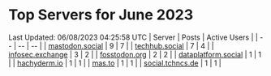 # Top Servers for June 2023
Last Updated: 06/08/2023 04:25:58 UTC
| Server | Posts | Active Users |
| -- | -- | -- |
| [mastodon.social](https://mastodon.social/tags/PowerShell) | 9 | 7 |
| [techhub.social](https://techhub.social/tags/PowerShell) | 7 | 4 |
| [infosec.exchange](https://infosec.exchange/tags/PowerShell) | 3 | 2 |
| [fosstodon.org](https://fosstodon.org/tags/PowerShell) | 2 | 2 |
| [dataplatform.social](https://dataplatform.social/tags/PowerShell) | 1 | 1 |
| [hachyderm.io](https://hachyderm.io/tags/PowerShell) | 1 | 1 |
| [mas.to](https://mas.to/tags/PowerShell) | 1 | 1 |
| [social.tchncs.de](https://social.tchncs.de/tags/PowerShell) | 1 | 1 |
